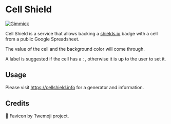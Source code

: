 # Cell Shield

[![Gimmick](https://shields.io/endpoint?url=https%3A%2F%2Fcellshield.info%2Fgs%3FspreadSheetId%3D1HF_u-a4gQpUFO12kToJg3h7Iu8lD1yZrL3-POmsRrDE%26cellRange%3DA2)](https://docs.google.com/spreadsheets/d/1HF_u-a4gQpUFO12kToJg3h7Iu8lD1yZrL3-POmsRrDE/edit#gid=0&range=A2)

Cell Shield is a service that allows backing a [shields.io][shio] badge with
a cell from a public Google Spreadsheet.

The value of the cell and the background color will come through.

A label is suggested if the cell has a `:`, otherwise it is up to the user to set it.

## Usage

Please visit https://cellshield.info for a generator and information.

## Credits

🧮 Favicon by Twemoji project.

[shio]: https://shields.io/
